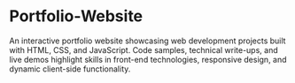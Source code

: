 # Portfolio-Website
An interactive portfolio website showcasing web development projects built with HTML, CSS, and JavaScript. Code samples, technical write-ups, and live demos highlight skills in front-end technologies, responsive design, and dynamic client-side functionality.
